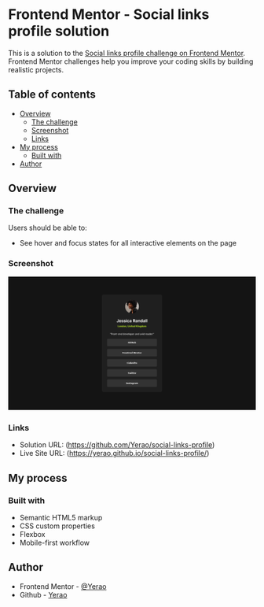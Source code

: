 # Frontend Mentor - Social links profile solution

This is a solution to the [Social links profile challenge on Frontend Mentor](https://www.frontendmentor.io/challenges/social-links-profile-UG32l9m6dQ). Frontend Mentor challenges help you improve your coding skills by building realistic projects.

## Table of contents

- [Overview](#overview)
  - [The challenge](#the-challenge)
  - [Screenshot](#screenshot)
  - [Links](#links)
- [My process](#my-process)
  - [Built with](#built-with)
- [Author](#author)

## Overview

### The challenge

Users should be able to:

- See hover and focus states for all interactive elements on the page

### Screenshot

![](assets/images/Screenshot.png)

### Links

- Solution URL: (https://github.com/Yerao/social-links-profile)
- Live Site URL: (https://yerao.github.io/social-links-profile/)

## My process

### Built with

- Semantic HTML5 markup
- CSS custom properties
- Flexbox
- Mobile-first workflow

## Author

- Frontend Mentor - [@Yerao](https://www.frontendmentor.io/profile/Yerao)
- Github - [Yerao](https://github.com/Yerao)
